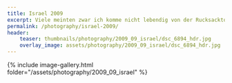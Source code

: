 ```yaml
---
title: Israel 2009
excerpt: Viele meinten zwar ich komme nicht lebendig von der Rucksacktour durch Israel im September/Oktober 2009 zurück, aber ich habs doch geschafft. Und zwar lebendiger als zuvor!
permalink: /photography/israel-2009/
header:
    teaser: thumbnails/photography/2009_09_israel/dsc_6894_hdr.jpg
    overlay_image: assets/photography/2009_09_israel/dsc_6894_hdr.jpg
---
```


{% include image-gallery.html folder="/assets/photography/2009_09_israel" %}